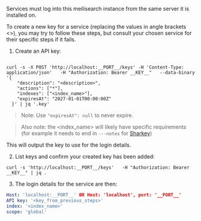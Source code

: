 Services must log into this meilisearch instance from the same server it is installed on.

To create a new key for a service (replacing the values in angle brackets <>), you may
try to follow these steps, but consult your chosen service for their specific steps if it fails.

1. Create an API key:
```shell

curl -s -X POST 'http://localhost:__PORT__/keys' -H 'Content-Type: application/json'   -H "Authorization: Bearer __KEY__"   --data-binary '{
    "description": "<description>",
    "actions": ["*"],
    "indexes": ["<index_name>"],
    "expiresAt": "2027-01-01T00:00:00Z"
  }' | jq '.key'

```
> Note: Use `"expiresAt": null` to never expire.

> Also note: the <index_name> will likely have specific requirements (for example it needs
 to end in `---notes` for [Sharkey](https://docs.joinsharkey.org/docs/customisation/meilisearch))

 This will output the key to use for the login details.

2. List keys and confirm your created key has been added:

```shell
curl -s 'http://localhost:__PORT__/keys'   -H "Authorization: Bearer __KEY__" | jq .
```

3. The login details for the service are then:
```yaml
Host: 'localhost:__PORT__' OR Host: 'localhost', port: '__PORT__'
API key: '<key_from_previous_steps>'
index: '<index_name>'
scope: 'global'
```

